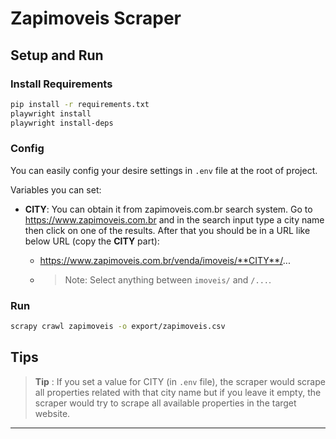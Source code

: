 # Zapimoveis Scraper

## Setup and Run

### Install Requirements

```bash
pip install -r requirements.txt
playwright install
playwright install-deps
``` 

### Config
You can easily config your desire settings in `.env` file at the root of project.

Variables you can set:

- **CITY**: You can obtain it from zapimoveis.com.br search system. Go to https://www.zapimoveis.com.br and in the search input type a city name then click on one of the results. After that you should be in a URL like below URL (copy the **CITY** part):

    - https://www.zapimoveis.com.br/venda/imoveis/**CITY**/...

    - >Note: Select anything between `imoveis/` and `/...`.

### Run

```bash
scrapy crawl zapimoveis -o export/zapimoveis.csv
```

## Tips

>**Tip** : If you set a value for CITY (in `.env` file), the scraper would scrape all properties related with that city name but if you leave it empty, the scraper would try to scrape all available properties in the target website.
---
